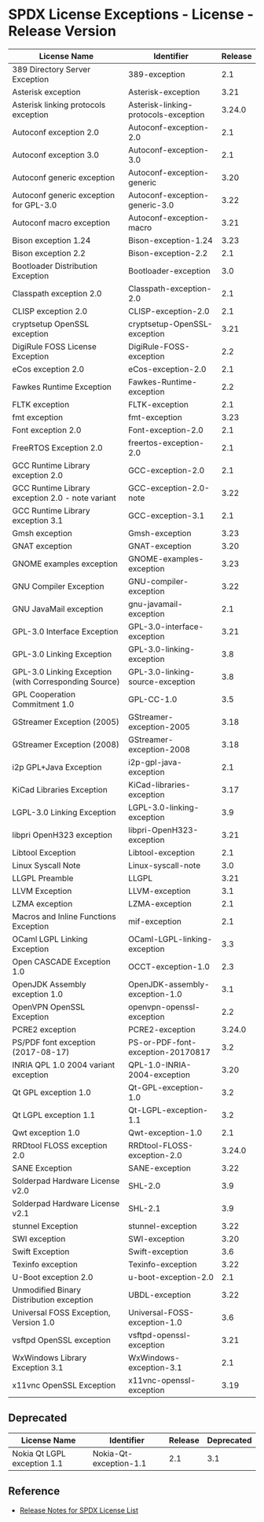 # SPDX License Exceptions - License - Release Version

| License Name | Identifier | Release |
| ------------ | ---------- | ------- |
| 389 Directory Server Exception | 389-exception | 2.1 |
| Asterisk exception | Asterisk-exception | 3.21 |
| Asterisk linking protocols exception | Asterisk-linking-protocols-exception | 3.24.0 |
| Autoconf exception 2.0 | Autoconf-exception-2.0 | 2.1 |
| Autoconf exception 3.0 | Autoconf-exception-3.0 | 2.1 |
| Autoconf generic exception | Autoconf-exception-generic | 3.20 |
| Autoconf generic exception for GPL-3.0 | Autoconf-exception-generic-3.0 | 3.22 |
| Autoconf macro exception | Autoconf-exception-macro | 3.21 |
| Bison exception 1.24 | Bison-exception-1.24 | 3.23 |
| Bison exception 2.2 | Bison-exception-2.2 | 2.1 |
| Bootloader Distribution Exception | Bootloader-exception | 3.0 |
| Classpath exception 2.0 | Classpath-exception-2.0 | 2.1 |
| CLISP exception 2.0 | CLISP-exception-2.0 | 2.1 |
| cryptsetup OpenSSL exception | cryptsetup-OpenSSL-exception | 3.21 |
| DigiRule FOSS License Exception | DigiRule-FOSS-exception | 2.2 |
| eCos exception 2.0 | eCos-exception-2.0 | 2.1 |
| Fawkes Runtime Exception | Fawkes-Runtime-exception | 2.2 |
| FLTK exception | FLTK-exception | 2.1 |
| fmt exception | fmt-exception | 3.23 |
| Font exception 2.0 | Font-exception-2.0 | 2.1 |
| FreeRTOS Exception 2.0 | freertos-exception-2.0 | 2.1 |
| GCC Runtime Library exception 2.0 | GCC-exception-2.0 | 2.1 |
| GCC Runtime Library exception 2.0 - note variant | GCC-exception-2.0-note | 3.22 |
| GCC Runtime Library exception 3.1 | GCC-exception-3.1 | 2.1 |
| Gmsh exception | Gmsh-exception | 3.23 |
| GNAT exception | GNAT-exception | 3.20 |
| GNOME examples exception | GNOME-examples-exception | 3.23 |
| GNU Compiler Exception | GNU-compiler-exception | 3.22 |
| GNU JavaMail exception | gnu-javamail-exception | 2.1 |
| GPL-3.0 Interface Exception | GPL-3.0-interface-exception | 3.21 |
| GPL-3.0 Linking Exception | GPL-3.0-linking-exception | 3.8 |
| GPL-3.0 Linking Exception (with Corresponding Source) | GPL-3.0-linking-source-exception | 3.8 |
| GPL Cooperation Commitment 1.0 | GPL-CC-1.0 | 3.5 |
| GStreamer Exception (2005) | GStreamer-exception-2005 | 3.18 |
| GStreamer Exception (2008) | GStreamer-exception-2008 | 3.18 |
| i2p GPL+Java Exception | i2p-gpl-java-exception | 2.1 |
| KiCad Libraries Exception | KiCad-libraries-exception | 3.17 |
| LGPL-3.0 Linking Exception | LGPL-3.0-linking-exception | 3.9 |
| libpri OpenH323 exception | libpri-OpenH323-exception | 3.21 |
| Libtool Exception | Libtool-exception | 2.1 |
| Linux Syscall Note | Linux-syscall-note | 3.0 |
| LLGPL Preamble | LLGPL | 3.21 |
| LLVM Exception | LLVM-exception | 3.1 |
| LZMA exception | LZMA-exception | 2.1 |
| Macros and Inline Functions Exception | mif-exception | 2.1 |
| OCaml LGPL Linking Exception | OCaml-LGPL-linking-exception | 3.3 |
| Open CASCADE Exception 1.0 | OCCT-exception-1.0 | 2.3 |
| OpenJDK Assembly exception 1.0 | OpenJDK-assembly-exception-1.0 | 3.1 |
| OpenVPN OpenSSL Exception | openvpn-openssl-exception | 2.2 |
| PCRE2 exception | PCRE2-exception | 3.24.0 |
| PS/PDF font exception (2017-08-17) | PS-or-PDF-font-exception-20170817 | 3.2 |
| INRIA QPL 1.0 2004 variant exception | QPL-1.0-INRIA-2004-exception | 3.20 |
| Qt GPL exception 1.0 | Qt-GPL-exception-1.0 | 3.2 |
| Qt LGPL exception 1.1 | Qt-LGPL-exception-1.1 | 3.2 |
| Qwt exception 1.0 | Qwt-exception-1.0 | 2.1 |
| RRDtool FLOSS exception 2.0 | RRDtool-FLOSS-exception-2.0 | 3.24.0 |
| SANE Exception | SANE-exception | 3.22 |
| Solderpad Hardware License v2.0 | SHL-2.0 | 3.9 |
| Solderpad Hardware License v2.1 | SHL-2.1 | 3.9 |
| stunnel Exception | stunnel-exception | 3.22 |
| SWI exception | SWI-exception | 3.20 |
| Swift Exception | Swift-exception | 3.6 |
| Texinfo exception | Texinfo-exception | 3.22 |
| U-Boot exception 2.0 | u-boot-exception-2.0 | 2.1 |
| Unmodified Binary Distribution exception | UBDL-exception | 3.22 |
| Universal FOSS Exception, Version 1.0 | Universal-FOSS-exception-1.0 | 3.6 |
| vsftpd OpenSSL exception | vsftpd-openssl-exception | 3.21 |
| WxWindows Library Exception 3.1 | WxWindows-exception-3.1 | 2.1 |
| x11vnc OpenSSL Exception | x11vnc-openssl-exception | 3.19 |

## Deprecated

| License Name | Identifier | Release | Deprecated |
| ------------ | ---------- | ------- | ---------- |
| Nokia Qt LGPL exception 1.1 | Nokia-Qt-exception-1.1 | 2.1 | 3.1 |

## Reference

- [Release Notes for SPDX License List](https://github.com/spdx/license-list-XML/blob/main/RELEASE-NOTES.md)
